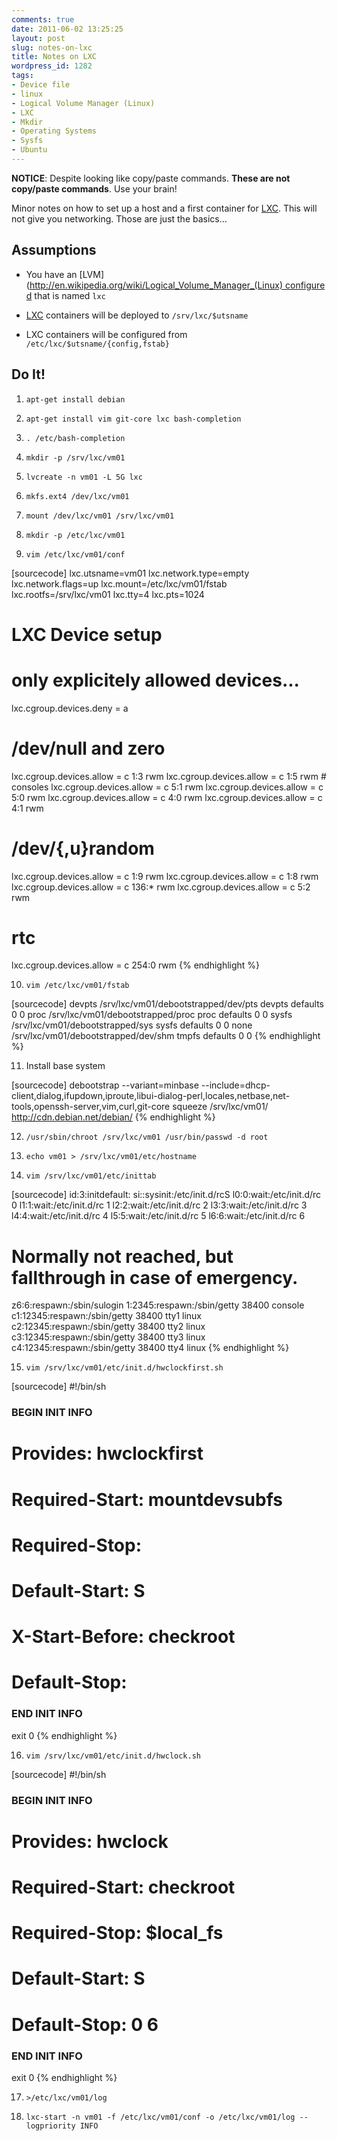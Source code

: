 ```yaml
---
comments: true
date: 2011-06-02 13:25:25
layout: post
slug: notes-on-lxc
title: Notes on LXC
wordpress_id: 1282
tags:
- Device file
- linux
- Logical Volume Manager (Linux)
- LXC
- Mkdir
- Operating Systems
- Sysfs
- Ubuntu
---
```




**NOTICE**:
Despite looking like copy/paste commands. **These are not copy/paste commands**. Use your brain!

Minor notes on how to set up a host and a first container for [LXC](http://en.wikipedia.org/wiki/Lxc). This will not give you networking. Those are just the basics…


## Assumptions





	
  * You have an [LVM](http://en.wikipedia.org/wiki/Logical_Volume_Manager_(Linux) configured that is named `lxc`

	
  * [LXC](http://en.wikipedia.org/wiki/Lxc) containers will be deployed to `/srv/lxc/$utsname`

	
  * LXC containers will be configured from `/etc/lxc/$utsname/{config,fstab}`




## Do It!





	
  1. `apt-get install debian`

	
  2. `apt-get install vim git-core lxc bash-completion`

	
  3. `. /etc/bash-completion`

	
  4. `mkdir -p /srv/lxc/vm01`

	
  5. `lvcreate -n vm01 -L 5G lxc`

	
  6. `mkfs.ext4 /dev/lxc/vm01`

	
  7. `mount /dev/lxc/vm01 /srv/lxc/vm01`

	
  8. `mkdir -p /etc/lxc/vm01`

	
  9. `vim /etc/lxc/vm01/conf`





[sourcecode]
lxc.utsname=vm01 lxc.network.type=empty
lxc.network.flags=up
lxc.mount=/etc/lxc/vm01/fstab
lxc.rootfs=/srv/lxc/vm01
lxc.tty=4 lxc.pts=1024
# LXC Device setup
# only explicitely allowed devices...
lxc.cgroup.devices.deny = a
# /dev/null and zero
lxc.cgroup.devices.allow = c 1:3 rwm
lxc.cgroup.devices.allow = c 1:5 rwm # consoles
lxc.cgroup.devices.allow = c 5:1 rwm
lxc.cgroup.devices.allow = c 5:0 rwm
lxc.cgroup.devices.allow = c 4:0 rwm
lxc.cgroup.devices.allow = c 4:1 rwm
# /dev/{,u}random
lxc.cgroup.devices.allow = c 1:9 rwm
lxc.cgroup.devices.allow = c 1:8 rwm
lxc.cgroup.devices.allow = c 136:* rwm
lxc.cgroup.devices.allow = c 5:2 rwm
# rtc
lxc.cgroup.devices.allow = c 254:0 rwm
{% endhighlight %}







	
  10. `vim /etc/lxc/vm01/fstab`





[sourcecode]
devpts /srv/lxc/vm01/debootstrapped/dev/pts devpts defaults 0 0
proc /srv/lxc/vm01/debootstrapped/proc    proc   defaults 0 0
sysfs /srv/lxc/vm01/debootstrapped/sys     sysfs  defaults 0 0
none /srv/lxc/vm01/debootstrapped/dev/shm tmpfs  defaults 0 0
{% endhighlight %}







	
  11. Install base system





[sourcecode]
debootstrap --variant=minbase --include=dhcp-client,dialog,ifupdown,iproute,libui-dialog-perl,locales,netbase,net-tools,openssh-server,vim,curl,git-core squeeze /srv/lxc/vm01/ http://cdn.debian.net/debian/
{% endhighlight %}







	
  12. `/usr/sbin/chroot /srv/lxc/vm01 /usr/bin/passwd -d root`

	
  13. `echo vm01 > /srv/lxc/vm01/etc/hostname`

	
  14. `vim /srv/lxc/vm01/etc/inittab`





[sourcecode]
id:3:initdefault:
si::sysinit:/etc/init.d/rcS
l0:0:wait:/etc/init.d/rc 0
l1:1:wait:/etc/init.d/rc 1
l2:2:wait:/etc/init.d/rc 2
l3:3:wait:/etc/init.d/rc 3
l4:4:wait:/etc/init.d/rc 4
l5:5:wait:/etc/init.d/rc 5
l6:6:wait:/etc/init.d/rc 6
# Normally not reached, but fallthrough in case of emergency.
z6:6:respawn:/sbin/sulogin
1:2345:respawn:/sbin/getty 38400 console
c1:12345:respawn:/sbin/getty 38400 tty1 linux
c2:12345:respawn:/sbin/getty 38400 tty2 linux
c3:12345:respawn:/sbin/getty 38400 tty3 linux
c4:12345:respawn:/sbin/getty 38400 tty4 linux
{% endhighlight %}







	
  15. `vim /srv/lxc/vm01/etc/init.d/hwclockfirst.sh`





[sourcecode]
#!/bin/sh
### BEGIN INIT INFO
# Provides:          hwclockfirst
# Required-Start:    mountdevsubfs
# Required-Stop:
# Default-Start:     S
# X-Start-Before:    checkroot
# Default-Stop:
### END INIT INFO
exit 0
{% endhighlight %}







	
  16. `vim /srv/lxc/vm01/etc/init.d/hwclock.sh`





[sourcecode]
#!/bin/sh
### BEGIN INIT INFO
# Provides:          hwclock
# Required-Start:    checkroot
# Required-Stop:     $local_fs
# Default-Start:     S
# Default-Stop:      0 6
### END INIT INFO
exit 0
{% endhighlight %}







	
  17. `>/etc/lxc/vm01/log`

	
  18. `lxc-start -n vm01 -f /etc/lxc/vm01/conf -o /etc/lxc/vm01/log --logpriority INFO`



